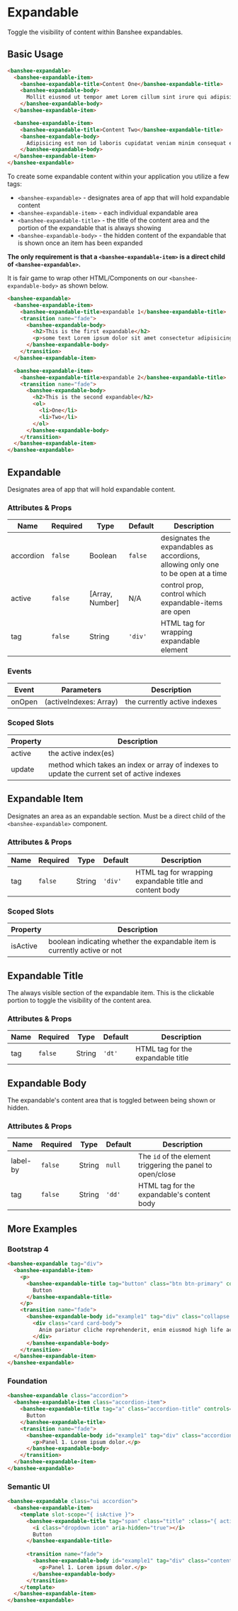# Expandable

Toggle the visibility of content within Banshee expandables.

## Basic Usage

```html
<banshee-expandable>
  <banshee-expandable-item>
    <banshee-expandable-title>Content One</banshee-expandable-title>
    <banshee-expandable-body>
      Mollit eiusmod ut tempor amet Lorem cillum sint irure qui adipisicing. Anim fugiat aute ex aliquip ut minim dolore culpa.
    </banshee-expandable-body>
  </banshee-expandable-item>

  <banshee-expandable-item>
    <banshee-expandable-title>Content Two</banshee-expandable-title>
    <banshee-expandable-body>
      Adipisicing est non id laboris cupidatat veniam minim consequat enim.
    </banshee-expandable-body>
  </banshee-expandable-item>
</banshee-expandable>
```

To create some expandable content within your application you utilize a few tags:

- `<banshee-expandable>` - designates area of app that will hold expandable content
- `<banshee-expandable-item>` - each individual expandable area
- `<banshee-expandable-title>` - the title of the content area and the portion of the expandable that is always showing
- `<banshee-expandable-body>` - the hidden content of the expandable that is shown once an item has been expanded

**The only requirement is that a `<banshee-expandable-item>` is a direct child of `<banshee-expandable>`.**

It is fair game to wrap other HTML/Components on our `<banshee-expandable-body>` as shown below.

```html
<banshee-expandable>
  <banshee-expandable-item>
    <banshee-expandable-title>expandable 1</banshee-expandable-title>
    <transition name="fade">
      <banshee-expandable-body>
        <h2>This is the first expandable</h2>
        <p>some text Lorem ipsum dolor sit amet consectetur adipisicing elit. Ab, repudiandae ratione debitis blanditiis magni voluptates ex dolor nemo, ad quo odit quibusdam dicta inventore sunt necessitatibus impedit incidunt aliquam eligendi.</p>
      </banshee-expandable-body>
    </transition>
  </banshee-expandable-item>

  <banshee-expandable-item>
    <banshee-expandable-title>expandable 2</banshee-expandable-title>
    <transition name="fade">
      <banshee-expandable-body>
        <h2>This is the second expandable</h2>
        <ol>
          <li>One</li>
          <li>Two</li>
        </ol>
      </banshee-expandable-body>
    </transition>
  </banshee-expandable-item>
</banshee-expandable>
```

## Expandable

Designates area of app that will hold expandable content.

### Attributes & Props

| Name | Required | Type | Default | Description |
| ---  | ---      | ---  | ---     | ---         |
| accordion | `false` | Boolean | `false` | designates the expandables as accordions, allowing only one to be open at a time |
| active | `false` | [Array, Number] | N/A | control prop, control which expandable-items are open |
| tag | `false` | String | `'div'` | HTML tag for wrapping expandable element |

### Events

| Event | Parameters | Description |
| ---   | ---        | ---         |
| onOpen | (activeIndexes: Array) | the currently active indexes |

### Scoped Slots

| Property | Description |
| ---      | ---         |
| active   | the active index(es) |
| update   | method which takes an index or array of indexes to update the current set of active indexes |  

## Expandable Item

Designates an area as an expandable section. Must be a direct child of the `<banshee-expandable>` component.

### Attributes & Props

| Name | Required | Type | Default | Description |
| ---  | ---      | ---  | ---     | ---         |
| tag | `false` | String | `'div'` | HTML tag for wrapping expandable title and content body |

### Scoped Slots

| Property | Description |
| ---      | ---         |
| isActive | boolean indicating whether the expandable item is currently active or not |

## Expandable Title

The always visible section of the expandable item. This is the clickable portion to toggle the visibility of the content area.

### Attributes & Props

| Name | Required | Type | Default | Description |
| ---  | ---      | ---  | ---     | ---         |
| tag | `false` | String | `'dt'` | HTML tag for the expandable title |

## Expandable Body

The expandable's content area that is toggled between being shown or hidden.

### Attributes & Props

| Name | Required | Type | Default | Description |
| ---  | ---      | ---  | ---     | ---         |
| label-by | `false` | String | `null` | The `id` of the element triggering the panel to open/close |
| tag | `false` | String | `'dd'` | HTML tag for the expandable's content body |

## More Examples

### Bootstrap 4

```html
<banshee-expandable tag="div">
  <banshee-expandable-item>
    <p>
      <banshee-expandable-title tag="button" class="btn btn-primary" controls="example1">
        Button
      </banshee-expandable-title>
    </p>
    <transition name="fade">
      <banshee-expandable-body id="example1" tag="div" class="collapse show">
        <div class="card card-body">
          Anim pariatur cliche reprehenderit, enim eiusmod high life accusamus terry richardson ad squid. Nihil anim keffiyeh helvetica, craft beer labore wes anderson cred nesciunt sapiente ea proident.
        </div>
      </banshee-expandable-body>
    </transition>
  </banshee-expandable-item>
</banshee-expandable>
```

### Foundation

```html
<banshee-expandable class="accordion">
  <banshee-expandable-item class="accordion-item">
    <banshee-expandable-title tag="a" class="accordion-title" controls="example1">
      Button
    </banshee-expandable-title>
    <transition name="fade">
      <banshee-expandable-body id="example1" tag="div" class="accordion-content">
        <p>Panel 1. Lorem ipsum dolor.</p>
      </banshee-expandable-body>
    </transition>
  </banshee-expandable-item>
</banshee-expandable>
```

### Semantic UI

```html
<banshee-expandable class="ui accordion">
  <banshee-expandable-item>
    <template slot-scope="{ isActive }">
      <banshee-expandable-title tag="span" class="title" :class="{ active: isActive }" controls="example1">
        <i class="dropdown icon" aria-hidden="true"></i>
        Button
      </banshee-expandable-title>
      
      <transition name="fade">
        <banshee-expandable-body id="example1" tag="div" class="content">
          <p>Panel 1. Lorem ipsum dolor.</p>
        </banshee-expandable-body>
      </transition>
    </template>
  </banshee-expandable-item>
</banshee-expandable>
```